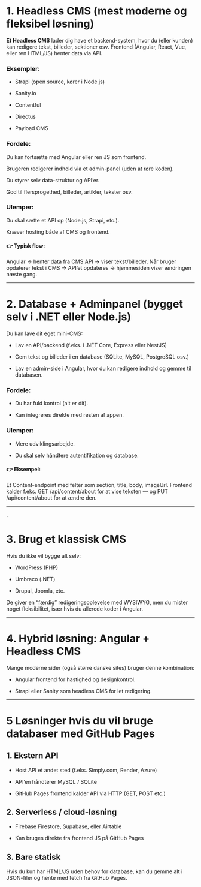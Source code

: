 # 1. Headless CMS (mest moderne og fleksibel løsning)

**Et Headless CMS** lader dig have et backend-system, hvor du (eller kunden) kan redigere tekst, billeder, sektioner osv.
Frontend (Angular, React, Vue, eller ren HTML/JS) henter data via API.

### Eksempler:

- Strapi (open source, kører i Node.js)

- Sanity.io

- Contentful

- Directus

- Payload CMS

### Fordele:

Du kan fortsætte med Angular eller ren JS som frontend.

Brugeren redigerer indhold via et admin-panel (uden at røre koden).

Du styrer selv data-struktur og API’er.

God til flersprogethed, billeder, artikler, tekster osv.

### Ulemper:

Du skal sætte et API op (Node.js, Strapi, etc.).

Kræver hosting både af CMS og frontend.

#### 👉 Typisk flow:

   Angular → henter data fra CMS API → viser tekst/billeder.
Når bruger opdaterer tekst i CMS → API’et opdateres → hjemmesiden viser ændringen næste gang.


---


# 2. Database + Adminpanel (bygget selv i .NET eller Node.js)

Du kan lave dit eget mini-CMS:

- Lav en API/backend (f.eks. i .NET Core, Express eller NestJS)

- Gem tekst og billeder i en database (SQLite, MySQL, PostgreSQL osv.)

- Lav en admin-side i Angular, hvor du kan redigere indhold og gemme til databasen.

### Fordele:

- Du har fuld kontrol (alt er dit).

- Kan integreres direkte med resten af appen.

### Ulemper:

- Mere udviklingsarbejde.

- Du skal selv håndtere autentifikation og database.

#### 👉 Eksempel:
Et Content-endpoint med felter som section, title, body, imageUrl.
Frontend kalder f.eks. GET /api/content/about for at vise teksten — og PUT /api/content/about for at ændre den.

---

.

# 3. Brug et klassisk CMS

Hvis du ikke vil bygge alt selv:

- WordPress (PHP)

- Umbraco (.NET)

- Drupal, Joomla, etc.

De giver en “færdig” redigeringsoplevelse med WYSIWYG, men du mister noget fleksibilitet, især hvis du allerede koder i Angular.

---

# 4. Hybrid løsning: Angular + Headless CMS

Mange moderne sider (også større danske sites) bruger denne kombination:

- Angular frontend for hastighed og designkontrol.

- Strapi eller Sanity som headless CMS for let redigering.

---


# 5 Løsninger hvis du vil bruge databaser med GitHub Pages

## 1. Ekstern API   
- Host API et andet sted (f.eks. Simply.com, Render, Azure)

- API’en håndterer MySQL / SQLite

- GitHub Pages frontend kalder API via HTTP (GET, POST etc.)

## 2. Serverless / cloud-løsning

- Firebase Firestore, Supabase, eller Airtable

- Kan bruges direkte fra frontend JS på GitHub Pages

## 3. Bare statisk

Hvis du kun har HTML/JS uden behov for database, kan du gemme alt i JSON-filer og hente med fetch fra GitHub Pages.


